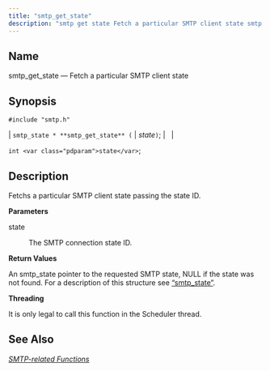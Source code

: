 ```yaml
---
title: "smtp_get_state"
description: "smtp get state Fetch a particular SMTP client state smtp state smtp get state state int state Fetchs a particular SMTP client state passing the state ID state The SMTP connection state ID An smtp state pointer to the requested SMTP state NULL if the state was not found For..."
---
```


<a name="apis.smtp_get_state"></a> 
## Name

smtp_get_state — Fetch a particular SMTP client state

## Synopsis

`#include "smtp.h"`

| `smtp_state * **smtp_get_state** (` | <var class="pdparam">state</var>`)`; |   |

`int <var class="pdparam">state</var>`;<a name="idp62023456"></a> 
## Description

Fetchs a particular SMTP client state passing the state ID.

**<a name="idp62024688"></a> Parameters**

<dl class="variablelist">

<dt>state</dt>

<dd>

The SMTP connection state ID.

</dd>

</dl>

**<a name="idp62027424"></a> Return Values**

An smtp_state pointer to the requested SMTP state, NULL if the state was not found. For a description of this structure see [“smtp_state”](/momentum/3/3-api/structs-smtp-state).

**<a name="idp62029008"></a> Threading**

It is only legal to call this function in the Scheduler thread.

<a name="idp62030576"></a> 
## See Also

[*SMTP-related Functions*](/momentum/3/3-api/smtp)